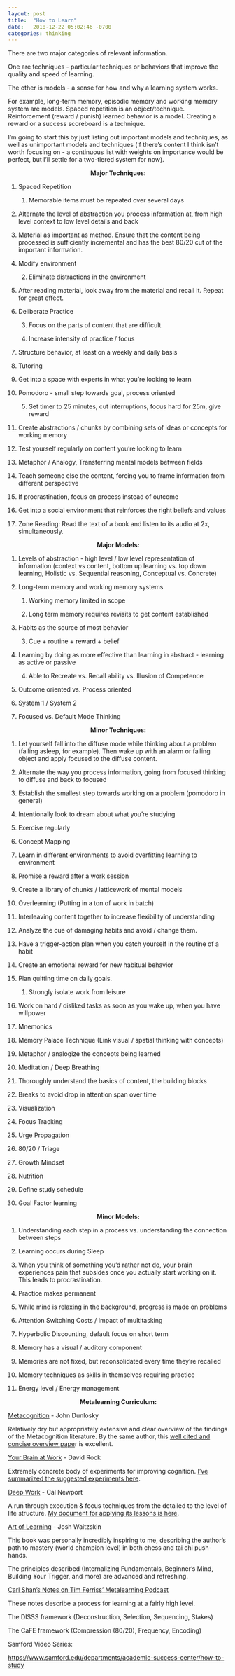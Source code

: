 ```yaml
---
layout: post
title:  "How to Learn"
date:   2018-12-22 05:02:46 -0700
categories: thinking
---
```

There are two major categories of relevant information.

One are techniques - particular techniques or behaviors that improve the quality and speed of learning.

The other is models - a sense for how and why a learning system works.

For example, long-term memory, episodic memory and working memory system are models. Spaced repetition is an object/technique. Reinforcement (reward / punish) learned behavior is a model. Creating a reward or a success scoreboard is a technique.

I’m going to start this by just listing out important models and techniques, as well as unimportant models and techniques (if there’s content I think isn’t worth focusing on - a continuous list with weights on importance would be perfect, but I’ll settle for a two-tiered system for now).

<p style="text-align: center; font-weight: bold;">Major Techniques:</p>

1. Spaced Repetition

    1. Memorable items must be repeated over several days

2. Alternate the level of abstraction you process information at, from high level context to low level details and back

3. Material as important as method. Ensure that the content being processed is sufficiently incremental and has the best 80/20 cut of the important information.

4. Modify environment

    2. Eliminate distractions in the environment

5. After reading material, look away from the material and recall it. Repeat for great effect.

6. Deliberate Practice

    3. Focus on the parts of content that are difficult

    4. Increase intensity of practice / focus

7. Structure behavior, at least on a weekly and daily basis

8. Tutoring

9. Get into a space with experts in what you’re looking to learn

10. Pomodoro - small step towards goal, process oriented

    5. Set timer to 25 minutes, cut interruptions, focus hard for 25m, give reward

11. Create abstractions / chunks by combining sets of ideas or concepts for working memory

12. Test yourself regularly on content you’re looking to learn

13. Metaphor / Analogy, Transferring mental models between fields

14. Teach someone else the content, forcing you to frame information from different perspective

15. If procrastination, focus on process instead of outcome

16. Get into a social environment that reinforces the right beliefs and values

17. Zone Reading: Read the text of a book and listen to its audio at 2x, simultaneously.

<p style="text-align: center; font-weight: bold;">Major Models:</p>

1. Levels of abstraction - high level / low level representation of information (context vs content, bottom up learning vs. top down learning, Holistic vs. Sequential reasoning, Conceptual vs. Concrete)

2. Long-term memory and working memory systems

    1. Working memory limited in scope

    2. Long term memory requires revisits to get content established

3. Habits as the source of most behavior

    3. Cue + routine + reward + belief

4. Learning by doing as more effective than learning in abstract - learning as active or passive

    4. Able to Recreate vs. Recall ability vs. Illusion of Competence

5. Outcome oriented vs. Process oriented

6. System 1 / System 2

7. Focused vs. Default Mode Thinking

<p style="text-align: center; font-weight: bold;">Minor Techniques:</p>

1. Let yourself fall into the diffuse mode while thinking about a problem (falling asleep, for example). Then wake up with an alarm or falling object and apply focused to the diffuse content.

2. Alternate the way you process information, going from focused thinking to diffuse and back to focused

3. Establish the smallest step towards working on a problem (pomodoro in general)

4. Intentionally look to dream about what you’re studying

5. Exercise regularly

6. Concept Mapping

7. Learn in different environments to avoid overfitting learning to environment

8. Promise a reward after a work session

9. Create a library of chunks / latticework of mental models

10. Overlearning (Putting in a ton of work in batch)

11. Interleaving content together to increase flexibility of understanding

12. Analyze the cue of damaging habits and avoid / change them.

13. Have a trigger-action plan when you catch yourself in the routine of a habit

14. Create an emotional reward for new habitual behavior

15. Plan quitting time on daily goals.

    1. Strongly isolate work from leisure

16. Work on hard / disliked tasks as soon as you wake up, when you have willpower

17. Mnemonics

18. Memory Palace Technique (Link visual / spatial thinking with concepts)

19. Metaphor / analogize the concepts being learned

20. Meditation / Deep Breathing

21. Thoroughly understand the basics of content, the building blocks

22. Breaks to avoid drop in attention span over time

23. Visualization

24. Focus Tracking

25. Urge Propagation

26. 80/20 / Triage

27. Growth Mindset

28. Nutrition

29. Define study schedule

30. Goal Factor learning

<p style="text-align: center; font-weight: bold;">Minor Models:</p>

1. Understanding each step in a process vs. understanding the connection between steps

2. Learning occurs during Sleep

3. When you think of something you’d rather not do, your brain experiences pain that subsides once you actually start working on it. This leads to procrastination.

4. Practice makes permanent

5. While mind is relaxing in the background, progress is made on problems

6. Attention Switching Costs / Impact of multitasking

7. Hyperbolic Discounting, default focus on short term

8. Memory has a visual / auditory component

9. Memories are not fixed, but reconsolidated every time they’re recalled

10. Memory techniques as skills in themselves requiring practice

11. Energy level / Energy management

<p style="text-align: center; font-weight: bold;">Metalearning Curriculum:</p>

[Metacognition](https://books.google.com/books?hl=en&lr=&id=eVUXBAAAQBAJ&oi=fnd&pg=PR7&dq=info:DBr1573AoQEJ:scholar.google.com&ots=pRP_yH39qr&sig=-G69YqlZIZ-sPnrW834jsLXAX14#v=onepage&q&f=false) - John Dunlosky

Relatively dry but appropriately extensive and clear overview of the findings of the Metacognition literature. By the same author, this [well cited and concise overview pape](https://pdfs.semanticscholar.org/6e0f/72f2394124ace4aa3f62153077cacb08da6d.pdf)r is excellent.

[Your Brain at Work](https://www.amazon.com/Your-Brain-Work-Strategies-Distraction/dp/0061771295) - David Rock

Extremely concrete body of experiments for improving cognition. [I’ve summarized the suggested experiments here](https://jeremynixon.github.io/thinking/2018/06/05/your-brain-at-work.html).

[Deep Work](https://www.amazon.com/Deep-Work-Focused-Success-Distracted/dp/B0189PVAWY/ref=sr_1_2?keywords=deep+work&qid=1573094411&s=books&sr=1-2) - Cal Newport

A run through execution & focus techniques from the detailed to the level of life structure. [My document for applying its lessons is here](https://jeremynixon.github.io/thinking/2016/02/21/deep-work.html).

[Art of Learning](https://www.amazon.com/Art-Learning-Journey-Optimal-Performance/dp/0743277465/ref=sr_1_1?keywords=art+of+learning&qid=1573094398&s=books&sr=1-1) - Josh Waitzskin

This book was personally incredibly inspiring to me, describing the author’s path to mastery (world champion level) in both chess and tai chi push-hands.

The principles described (Internalizing Fundamentals, Beginner’s Mind, Building Your Trigger, and more) are advanced and refreshing.

[Carl Shan’s Notes on Tim Ferriss’ Metalearning Podcast](https://docs.google.com/document/d/1Juk0a6PjS-L53a3Ji6HAmPQ9taKAEH-o5QCL_f9LJfM/edit?usp=sharing)

These notes describe a process for learning at a fairly high level. 

The DISSS framework (Deconstruction, Selection, Sequencing, Stakes)

The CaFE framework (Compression (80/20), Frequency, Encoding)

 

Samford Video Series:

https://www.samford.edu/departments/academic-success-center/how-to-study

